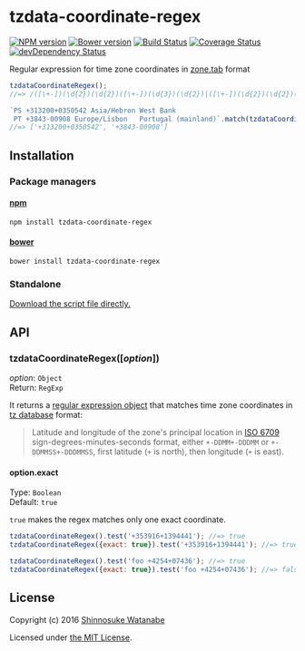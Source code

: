 # tzdata-coordinate-regex

[![NPM version](https://img.shields.io/npm/v/tzdata-coordinate-regex.svg)](https://www.npmjs.com/package/tzdata-coordinate-regex)
[![Bower version](https://img.shields.io/bower/v/tzdata-coordinate-regex.svg)](https://github.com/shinnn/tzdata-coordinate-regex/releases)
[![Build Status](https://travis-ci.org/shinnn/tzdata-coordinate-regex.svg?branch=master)](https://travis-ci.org/shinnn/tzdata-coordinate-regex)
[![Coverage Status](https://img.shields.io/coveralls/shinnn/tzdata-coordinate-regex.svg)](https://coveralls.io/r/shinnn/tzdata-coordinate-regex)
[![devDependency Status](https://david-dm.org/shinnn/tzdata-coordinate-regex/dev-status.svg)](https://david-dm.org/shinnn/tzdata-coordinate-regex#info=devDependencies)

Regular expression for time zone coordinates in [zone.tab](https://en.wikipedia.org/wiki/List_of_tz_database_time_zones) format

```javascript
tzdataCoordinateRegex();
//=> /([\+-])(\d{2})(\d{2})([\+-])(\d{3})(\d{2})|([\+-])(\d{2})(\d{2})(\d{2})([\+-])(\d{3})(\d{2})(\d{2})/g

`PS	+313200+0350542	Asia/Hebron	West Bank
 PT	+3843-00908	Europe/Lisbon	Portugal (mainland)`.match(tzdataCoordinateRegex());
//=> ['+313200+0350542', '+3843-00908']
```

## Installation

### Package managers

#### [npm](https://www.npmjs.com/)

```
npm install tzdata-coordinate-regex
```

#### [bower](http://bower.io/)

```
bower install tzdata-coordinate-regex
```

### Standalone

[Download the script file directly.](https://raw.githubusercontent.com/shinnn/tzdata-coordinate-regex/master/browser.js)

## API

### tzdataCoordinateRegex([*option*])

*option*: `Object`  
Return: `RegExp`

It returns a [regular expression object](http://www.ecma-international.org/ecma-262/5.1/#sec-15.10) that matches time zone coordinates in [tz database](https://www.iana.org/time-zones) format:

> Latitude and longitude of the zone's principal location in [ISO 6709](https://www.iso.org/iso/catalogue_detail.htm?csnumber=39242) sign-degrees-minutes-seconds format, either `+-DDMM+-DDDMM` or `+-DDMMSS+-DDDMMSS`, first latitude (`+` is north), then longitude (`+` is east).

#### option.exact

Type: `Boolean`  
Default: `true`

`true` makes the regex matches only one exact coordinate.

```javascript
tzdataCoordinateRegex().test('+353916+1394441'); //=> true
tzdataCoordinateRegex({exact: true}).test('+353916+1394441'); //=> true

tzdataCoordinateRegex().test('foo +4254+07436'); //=> true
tzdataCoordinateRegex({exact: true}).test('foo +4254+07436'); //=> false
```

## License

Copyright (c) 2016 [Shinnosuke Watanabe](https://github.com/shinnn)

Licensed under [the MIT License](./LICENSE).
